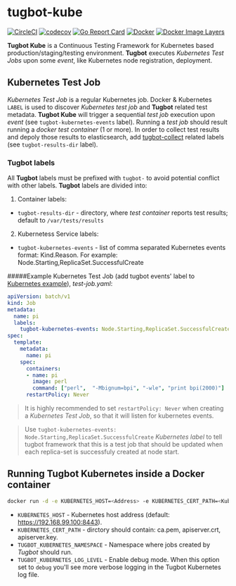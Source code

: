 # tugbot-kube
[![CircleCI](https://circleci.com/gh/gaia-docker/tugbot-kubernetes.svg?style=shield)](https://circleci.com/gh/gaia-docker/tugbot-kubernetes)
[![codecov](https://codecov.io/gh/gaia-docker/tugbot-kubernetes/branch/master/graph/badge.svg)](https://codecov.io/gh/gaia-docker/tugbot-kubernetes)
[![Go Report Card](https://goreportcard.com/badge/github.com/gaia-docker/tugbot-kubernetes)](https://goreportcard.com/report/github.com/gaia-docker/tugbot-kubernetes)
[![Docker](https://img.shields.io/docker/pulls/gaiadocker/tugbot-kube.svg)](https://hub.docker.com/r/gaiadocker/tugbot-kube/)
[![Docker Image Layers](https://imagelayers.io/badge/gaiadocker/tugbot-kube:latest.svg)](https://imagelayers.io/?images=gaiadocker/tugbot-kube:latest 'Get your own badge on imagelayers.io')

**Tugbot Kube** is a Continuous Testing Framework for Kubernetes based production/staging/testing environment. **Tugbot** executes *Kubernetes Test Jobs* upon some *event*, like Kubernetes node registration, deployment.

## Kubernetes Test Job

*Kubernetes Test Job* is a regular Kubernetes job. Docker & Kubernetes `LABEL` is used to discover *Kubernetes test job* and **Tugbot** related test metadata.
**Tugbot Kube** will trigger a sequential *test job* execution upon *event* (see `tugbot-kubernetes-events` label).
Running a *test job* should result running a *docker test container* (1 or more). In order to collect test results and depoly those results to elasticsearch, add [tugbot-collect](https://github.com/gaia-docker/tugbot-collect) related labels  (see `tugbot-results-dir` label).
### Tugbot labels

All **Tugbot** labels must be prefixed with `tugbot-` to avoid potential conflict with other labels.
**Tugbot** labels are divided into:

1) Container labels:
- `tugbot-results-dir` - directory, where *test container* reports test results; default to `/var/tests/results`

2) Kubernetess Service labels:

- `tugbot-kubernetes-events` - list of comma separated Kubernetes events format: Kind.Reason. For example: Node.Starting,ReplicaSet.SuccessfulCreate

#####Example Kubernetes Test Job (add tugbot events' label to [Kubernetes example](http://kubernetes.io/docs/user-guide/jobs/#running-an-example-job/)), *test-job.yaml*:
```yaml
apiVersion: batch/v1
kind: Job
metadata:
  name: pi
  labels:
    tugbot-kubernetes-events: Node.Starting,ReplicaSet.SuccessfulCreate
spec:
  template:
    metadata:
      name: pi
    spec:
      containers:
      - name: pi
        image: perl
        command: ["perl",  "-Mbignum=bpi", "-wle", "print bpi(2000)"]
      restartPolicy: Never
```
> It is highly recommended to set `restartPolicy: Never` when creating a *Kubernetes Test Job*, so that it will listen for kubernetes events.

> Use `tugbot-kubernetes-events: Node.Starting,ReplicaSet.SuccessfulCreate` *Kubernetes label* to tell tugbot framework that this is a test job that should be updated when each replica-set is successfuly created at node start.

## Running Tugbot Kubernetes inside a Docker container
```bash
docker run -d -e KUBERNETES_HOST=<Address> -e KUBERNETES_CERT_PATH=<Kubernetes Certificate Path> --name tugbot-kube gaiadocker/tugbot-kube
```
- `KUBERNETES_HOST` - Kubernetes host address (default: https://192.168.99.100:8443).
- `KUBERNETES_CERT_PATH` - dirctory should contain: ca.pem, apiserver.crt, apiserver.key.
- `TUGBOT_KUBERNETES_NAMESPACE` - Namespace where jobs created by *Tugbot* should run.
- `TUGBOT_KUBERNETES_LOG_LEVEL` - Enable debug mode. When this option set to `debug` you'll see more verbose logging in the Tugbot Kubernetes log file.

